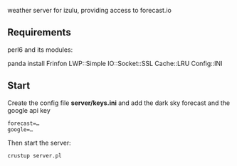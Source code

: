 weather server for izulu, providing access to forecast.io

## Requirements

perl6 and its modules:

   panda install Frinfon LWP::Simple IO::Socket::SSL Cache::LRU Config::INI

## Start

Create the config file **server/keys.ini** and add the dark sky forecast and the google api key

    forecast=…
    google=…

Then start the server:

    crustup server.pl
